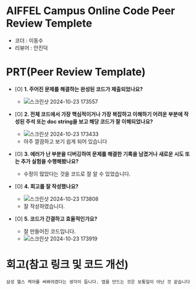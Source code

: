 # AIFFEL Campus Online Code Peer Review Templete
- 코더 : 이동수
- 리뷰어 : 안진덕


# PRT(Peer Review Template)
- [O]  **1. 주어진 문제를 해결하는 완성된 코드가 제출되었나요?**
    - ![스크린샷 2024-10-23 173557](https://github.com/user-attachments/assets/4aec8f01-8f90-46ac-8b9b-fa274975036c)

- [O]  **2. 전체 코드에서 가장 핵심적이거나 가장 복잡하고 이해하기 어려운 부분에 작성된 
주석 또는 doc string을 보고 해당 코드가 잘 이해되었나요?**
    - ![스크린샷 2024-10-23 173433](https://github.com/user-attachments/assets/e73fb923-2480-4606-955a-86830d2eb46c)
    - 아주 깔끔하고 보기 쉽게 되어 있습니다

        
- [O]  **3. 에러가 난 부분을 디버깅하여 문제를 해결한 기록을 남겼거나
새로운 시도 또는 추가 실험을 수행해봤나요?**
    - 수정이 많았다는 것을 코드로 잘 알 수 있었습니다.
        
- [O]  **4. 회고를 잘 작성했나요?**
    - ![스크린샷 2024-10-23 173808](https://github.com/user-attachments/assets/7c5e4c3e-531c-41b0-a911-3ab5bf8e80cd)
    - 잘 작성하였습니다.

        
- [O]  **5. 코드가 간결하고 효율적인가요?**
    -  잘 만들어진 코드입니다.
    -  ![스크린샷 2024-10-23 173919](https://github.com/user-attachments/assets/9d3e3a1d-8461-4cbe-bbf5-05fece479b03)


# 회고(참고 링크 및 코드 개선)
```
삼성 헬스 케어를 써봐야겠다는 생각이 듭니다. 앱을 만드는 것은 보통일이 아닌 것 같습니다
```

